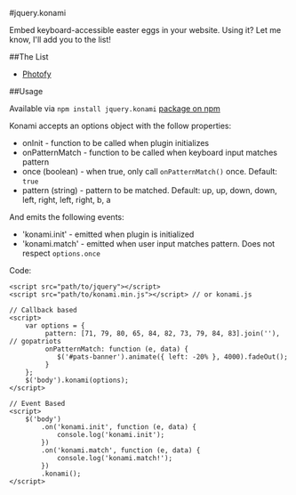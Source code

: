 #jquery.konami

Embed keyboard-accessible easter eggs in your website. Using it? Let me know, I'll add you to the list!

##The List
- [Photofy](http://photofy.com)

##Usage

Available via `npm install jquery.konami` [package on npm](https://www.npmjs.com/package/jquery.konami)

Konami accepts an options object with the follow properties:

- onInit - function to be called when plugin initializes
- onPatternMatch - function to be called when keyboard input matches pattern
- once (boolean) - when true, only call `onPatternMatch()` once. Default: `true`
- pattern (string) - pattern to be matched. Default: up, up, down, down, left, right, left, right, b, a

And emits the following events:

- 'konami.init' - emitted when plugin is initialized
- 'konami.match' - emitted when user input matches pattern. Does not respect `options.once`

Code:

    <script src="path/to/jquery"></script>
    <script src="path/to/konami.min.js"></script> // or konami.js
    
    // Callback based
    <script>
        var options = { 
             pattern: [71, 79, 80, 65, 84, 82, 73, 79, 84, 83].join(''), // gopatriots
             onPatternMatch: function (e, data) {
                $('#pats-banner').animate({ left: -20% }, 4000).fadeOut();
             }
        };
        $('body').konami(options);
    </script>
    
    // Event Based
    <script>
        $('body')
            .on('konami.init', function (e, data) {
                console.log('konami.init');
            })
            .on('konami.match', function (e, data) {
                console.log('konami.match!');
            })
            .konami(); 
    </script>
    
